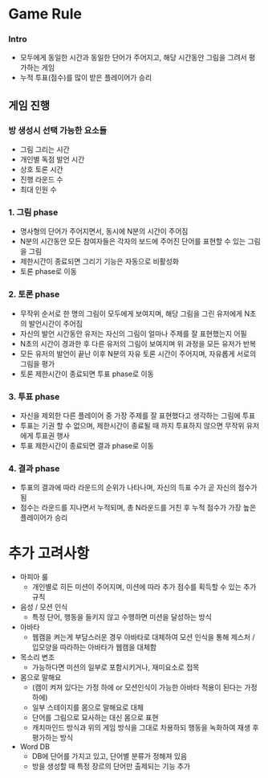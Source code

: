 # Game Rule

### Intro

- 모두에게 동일한 시간과 동일한 단어가 주어지고, 해당 시간동안 그림을 그려서 평가하는 게임
- 누적 투표(점수)를 많이 받은 플레이어가 승리

## 게임 진행

### 방 생성시 선택 가능한 요소들

- 그림 그리는 시간
- 개인별 독점 발언 시간
- 상호 토론 시간
- 진행 라운드 수
- 최대 인원 수

### 1. 그림 phase

- 명사형의 단어가 주어지면서, 동시에 N분의 시간이 주어짐
- N분의 시간동안 모든 참여자들은 각자의 보드에 주어진 단어를 표현할 수 있는 그림을 그림
- 제한시간이 종료되면 그리기 기능은 자동으로 비활성화
- 토론 phase로 이동

### 2. 토론 phase

- 무작위 순서로 한 명의 그림이 모두에게 보여지며, 해당 그림을 그린 유저에게 N초의 발언시간이 주어짐
- 자신의 발언 시간동안 유저는 자신의 그림이 얼마나 주제를 잘 표현했는지 어필
- N초의 시간이 경과한 후 다른 유저의 그림이 보여지며 위 과정을 모든 유저가 반복
- 모든 유저의 발언이 끝난 이후 N분의 자유 토론 시간이 주어지며, 자유롭게 서로의 그림을 평가
- 토론 제한시간이 종료되면 투표 phase로 이동

### 3. 투표 phase

- 자신을 제외한 다른 플레이어 중 가장 주제를 잘 표현했다고 생각하는 그림에 투표
- 투표는 기권 할 수 없으며, 제한시간이 종료될 때 까지 투표하지 않으면 무작위 유저에게 투표권 행사
- 투표 제한시간이 종료되면 결과 phase로 이동

### 4. 결과 phase

- 투표의 결과에 따라 라운드의 순위가 나타나며, 자신의 득표 수가 곧 자신의 점수가 됨
- 점수는 라운드를 지나면서 누적되며, 총 N라운드를 거친 후 누적 점수가 가장 높은 플레이어가 승리

# 추가 고려사항

- 마피아 룰
    - 개인별로 히든 미션이 주어지며, 미션에 따라 추가 점수를 획득할 수 있는 추가 규칙
- 음성 / 모션 인식
    - 특정 단어, 행동을 들키지 않고 수행하면 미션을 달성하는 방식
- 아바타
    - 웹캠을 켜는게 부담스러운 경우 아바타로 대체하여 모션 인식을 통해 제스처 / 입모양을 따라하는 아바타가 웹캠을 대체함
- 목소리 변조
    - 가능하다면 미션의 일부로 포함시키거나, 재미요소로 접목
- 몸으로 말해요
    - (캠이 켜져 있다는 가정 하에 or 모션인식이 가능한 아바타 적용이 된다는 가정하에)
    - 일부 스테이지를 몸으로 말해요로 대체
    - 단어를 그림으로 묘사하는 대신 몸으로 표현
    - 캐치마인드 방식과 위의 게임 방식을 그대로 차용하되 행동을 녹화하여 재생 후 평가하는 방식
- Word DB
    - DB에 단어를 가지고 있고, 단어별 분류가 정해져 있음
    - 방을 생성할 때 특정 장르의 단어만 출제되는 기능 추가